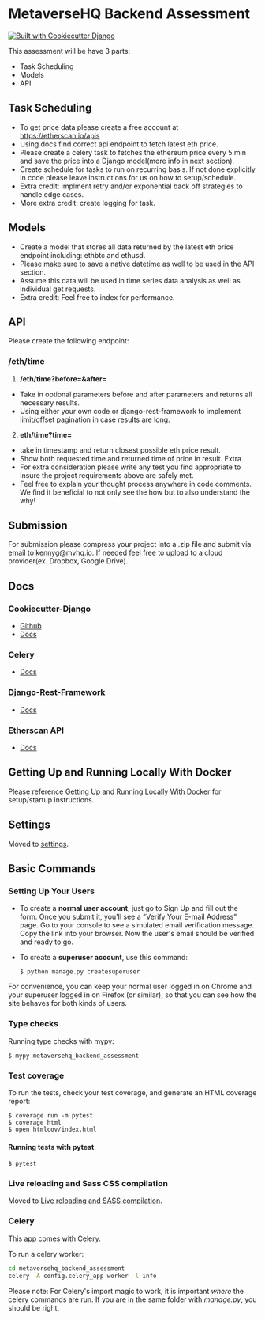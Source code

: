 # MetaverseHQ Backend Assessment

[![Built with Cookiecutter Django](https://img.shields.io/badge/built%20with-Cookiecutter%20Django-ff69b4.svg?logo=cookiecutter)](https://github.com/cookiecutter/cookiecutter-django/)

This assessment will be have 3 parts:

- Task Scheduling
- Models
- API

## Task Scheduling

- To get price data please create a free account at https://etherscan.io/apis
- Using docs find correct api endpoint to fetch latest eth price.
- Please create a celery task to fetches the ethereum price every 5 min and save the price into a Django model(more info in next section).
- Create schedule for tasks to run on recurring basis. If not done explicitly in code please leave instructions for us on how to setup/schedule.
- Extra credit: implment retry and/or exponential back off strategies to handle edge cases.
- More extra credit: create logging for task.

## Models

- Create a model that stores all data returned by the latest eth price endpoint including: ethbtc and ethusd.
- Please make sure to save a native datetime as well to be used in the API section.
- Assume this data will be used in time series data analysis as well as individual get requests.
- Extra credit: Feel free to index for performance.

## API

Please create the following endpoint:

### /eth/time

1. **/eth/time?before=<timestamp>&after=<timestamp>**

- Take in optional parameters before and after parameters and returns all necessary results.
- Using either your own code or django-rest-framework to implement limit/offset pagination in case results are long.

2. **eth/time?time=<timestamp>**

- take in timestamp and return closest possible eth price result.
- Show both requested time and returned time of price in result.
  Extra
- For extra consideration please write any test you find appropriate to insure the project requirements above are safely met.
- Feel free to explain your thought process anywhere in code comments. We find it beneficial to not only see the how but to also understand the why!

## Submission

For submission please compress your project into a .zip file and submit via email to kennyg@mvhq.io. If needed feel free to upload to a cloud provider(ex. Dropbox, Google Drive).

## Docs

### Cookiecutter-Django

- [Github](https://github.com/cookiecutter/cookiecutter-django)
- [Docs](https://cookiecutter-django.readthedocs.io/en/latest/)

### Celery

- [Docs](https://docs.celeryq.dev/en/stable/django/first-steps-with-django.html)

### Django-Rest-Framework

- [Docs](https://www.django-rest-framework.org)

### Etherscan API

- [Docs](https://docs.etherscan.io)

## Getting Up and Running Locally With Docker

Please reference [Getting Up and Running Locally With Docker](https://cookiecutter-django.readthedocs.io/en/latest/developing-locally-docker.html) for setup/startup instructions.

## Settings

Moved to [settings](http://cookiecutter-django.readthedocs.io/en/latest/settings.html).

## Basic Commands

### Setting Up Your Users

- To create a **normal user account**, just go to Sign Up and fill out the form. Once you submit it, you'll see a "Verify Your E-mail Address" page. Go to your console to see a simulated email verification message. Copy the link into your browser. Now the user's email should be verified and ready to go.

- To create a **superuser account**, use this command:

      $ python manage.py createsuperuser

For convenience, you can keep your normal user logged in on Chrome and your superuser logged in on Firefox (or similar), so that you can see how the site behaves for both kinds of users.

### Type checks

Running type checks with mypy:

    $ mypy metaversehq_backend_assessment

### Test coverage

To run the tests, check your test coverage, and generate an HTML coverage report:

    $ coverage run -m pytest
    $ coverage html
    $ open htmlcov/index.html

#### Running tests with pytest

    $ pytest

### Live reloading and Sass CSS compilation

Moved to [Live reloading and SASS compilation](https://cookiecutter-django.readthedocs.io/en/latest/developing-locally.html#sass-compilation-live-reloading).

### Celery

This app comes with Celery.

To run a celery worker:

```bash
cd metaversehq_backend_assessment
celery -A config.celery_app worker -l info
```

Please note: For Celery's import magic to work, it is important _where_ the celery commands are run. If you are in the same folder with _manage.py_, you should be right.
